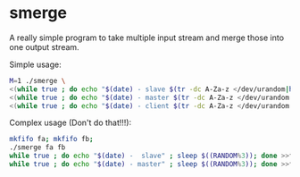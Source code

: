 # smerge

A really simple program to take multiple input stream and merge those into one output stream.

Simple usage:

```bash
M=1 ./smerge \
<(while true ; do echo "$(date) - slave $(tr -dc A-Za-z </dev/urandom|head -c 32; echo '')" ; sleep $((RANDOM%M)); done &) \
<(while true ; do echo "$(date) - master $(tr -dc A-Za-z </dev/urandom|head -c 32; echo '')" ; sleep $((RANDOM%M)); done &) \
<(while true ; do echo "$(date) - client $(tr -dc A-Za-z </dev/urandom|head -c 32; echo '')" ; sleep $((RANDOM%M)); done &)
```


Complex usage (Don't do that!!!):

```bash
mkfifo fa; mkfifo fb;
./smerge fa fb
while true ; do echo "$(date) -  slave" ; sleep $((RANDOM%3)); done >>fa &
while true ; do echo "$(date) - master" ; sleep $((RANDOM%3)); done >>fb & 
```
